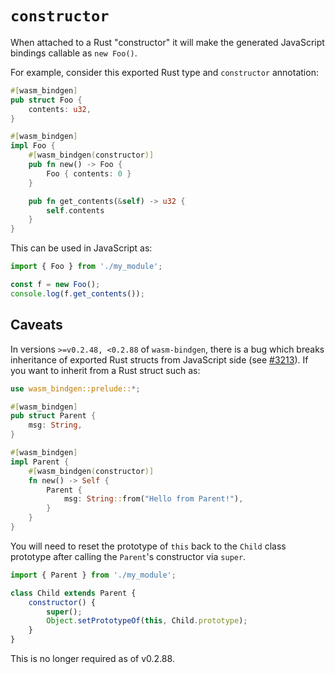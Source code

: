 # `constructor`

When attached to a Rust "constructor" it will make the generated JavaScript
bindings callable as `new Foo()`.

For example, consider this exported Rust type and `constructor` annotation:

```rust
#[wasm_bindgen]
pub struct Foo {
    contents: u32,
}

#[wasm_bindgen]
impl Foo {
    #[wasm_bindgen(constructor)]
    pub fn new() -> Foo {
        Foo { contents: 0 }
    }

    pub fn get_contents(&self) -> u32 {
        self.contents
    }
}
```

This can be used in JavaScript as:

```js
import { Foo } from './my_module';

const f = new Foo();
console.log(f.get_contents());
```

## Caveats

In versions `>=v0.2.48, <0.2.88` of `wasm-bindgen`, there is a bug which breaks inheritance of exported Rust structs from JavaScript side (see [#3213](https://github.com/rustwasm/wasm-bindgen/issues/3213)). If you want to inherit from a Rust struct such as:

```rust
use wasm_bindgen::prelude::*;

#[wasm_bindgen]
pub struct Parent {
    msg: String,
}

#[wasm_bindgen]
impl Parent {
    #[wasm_bindgen(constructor)]
    fn new() -> Self {
        Parent {
            msg: String::from("Hello from Parent!"),
        }
    }
}
```

You will need to reset the prototype of `this` back to the `Child` class prototype after calling the `Parent`'s constructor via `super`.

```js
import { Parent } from './my_module';

class Child extends Parent {
    constructor() {
        super();
        Object.setPrototypeOf(this, Child.prototype);
    }
}
```

This is no longer required as of v0.2.88.
